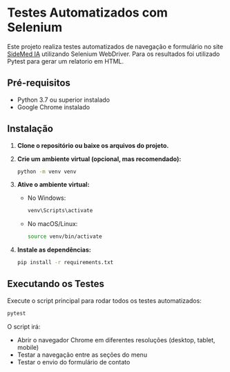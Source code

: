 # Testes Automatizados com Selenium

Este projeto realiza testes automatizados de navegação e formulário no site [SideMed IA](https://www.sapienslab.tech) utilizando Selenium WebDriver. Para os resultados foi utilizado Pytest para gerar um relatorio em HTML.

## Pré-requisitos

- Python 3.7 ou superior instalado
- Google Chrome instalado

## Instalação

1. **Clone o repositório ou baixe os arquivos do projeto.**

2. **Crie um ambiente virtual (opcional, mas recomendado):**
   ```sh
   python -m venv venv
   ```

3. **Ative o ambiente virtual:**
   - No Windows:
     ```sh
     venv\Scripts\activate
     ```
   - No macOS/Linux:
     ```sh
     source venv/bin/activate
     ```

4. **Instale as dependências:**
   ```sh
   pip install -r requirements.txt
   ```

## Executando os Testes

Execute o script principal para rodar todos os testes automatizados:

```sh
pytest 
```

O script irá:
- Abrir o navegador Chrome em diferentes resoluções (desktop, tablet, mobile)
- Testar a navegação entre as seções do menu
- Testar o envio do formulário de contato